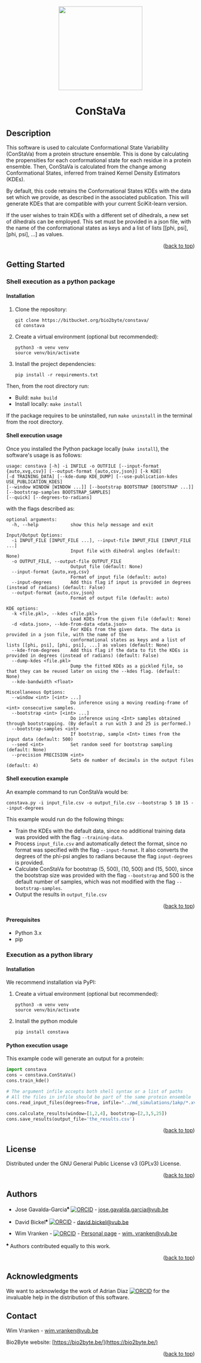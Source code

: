 <a id="readme-top"></a>

<!-- PROJECT LOGO -->
<br /> 
<div align="center">
  <a href="bio2byte.be/b2btools" target="_blank" ref="noreferrer noopener">
  <img src="https://pbs.twimg.com/profile_images/1247824923546079232/B9b_Yg7n_400x400.jpg" width="224px"/>
   </a>


# ConStaVa
</div>

## Description
This software is used to calculate Conformational State Variability (ConStaVa) from a protein structure ensemble.
This is done by calculating the propensities for each conformational state for each residue in a protein ensemble. 
Then, ConStaVa is calculated from the change among Conformational States, inferred from trained Kernel Density 
Estimators (KDEs).

By default, this code retrains the Conformational States KDEs with the data set which we
provide, as described in the associated publication. This will generate KDEs that are compatible with your current
SciKit-learn version.

If the user wishes to train KDEs with a different set of dihedrals, a new set of dihedrals can be employed.
 This set must be provided in a json file, with the name of the conformational states as keys and a list of lists [[phi, psi], [phi, psi], ...] as values.

<p align="right">(<a href="#readme-top">back to top</a>)</p>

## Getting Started

### Shell execution as a python package
#### Installation

1. Clone the repository:
   ```
   git clone https://bitbucket.org/bio2byte/constava/
   cd constava
   ```

2. Create a virtual environment (optional but recommended):
   ```
   python3 -m venv venv
   source venv/bin/activate
   ```

3. Install the project dependencies:
   ```
   pip install -r requirements.txt
   ```

Then, from the root directory run:

- Build: `make build`
- Install locally: `make install`

If the package requires to be uninstalled, run `make uninstall` in the terminal from the root directory. 

#### Shell execution usage

Once you installed the Python package locally (`make install`), the software's usage is as follows:

```
usage: constava [-h] -i INFILE -o OUTFILE [--input-format {auto,xvg,csv}] [--output-format {auto,csv,json}] [-k KDE] 
[-d TRAINING_DATA] [--kde-dump KDE_DUMP] [--use-publication-kdes USE_PUBLICATION_KDES]
[--window WINDOW [WINDOW ...]] [--bootstrap BOOTSTRAP [BOOTSTRAP ...]] [--bootstrap-samples BOOTSTRAP_SAMPLES] 
[--quick] [--degrees-to-radians]
```

with the flags described as: 

```shell
optional arguments:
  -h, --help            show this help message and exit

Input/Output Options:
  -i INPUT_FILE [INPUT_FILE ...], --input-file INPUT_FILE [INPUT_FILE ...]
                        Input file with dihedral angles (default: None)
  -o OUTPUT_FILE, --output-file OUTPUT_FILE
                        Output file (default: None)
  --input-format {auto,xvg,csv}
                        Format of input file (default: auto)
  --input-degrees       Add this flag if input is provided in degrees (instead of radians) (default: False)
  --output-format {auto,csv,json}
                        Format of output file (default: auto)

KDE options:
  -k <file.pkl>, --kdes <file.pkl>
                        Load KDEs from the given file (default: None)
  -d <data.json>, --kde-from-data <data.json>
                        For KDEs from the given data. The data is provided in a json file, with the name of the 
                        conformational states as keys and a list of lists [[phi, psi], [phi, psi], ...] as values (default: None)
  --kde-from-degrees    Add this flag if the data to fit the KDEs is provided in degrees (instead of radians) (default: False)
  --dump-kdes <file.pkl>
                        Dump the fitted KDEs as a pickled file, so that they can be reused later on using the --kdes flag. (default: None)
  --kde-bandwidth <float>

Miscellaneous Options:
  --window <int> [<int> ...]
                        Do inference using a moving reading-frame of <int> consecutive samples.
  --bootstrap <int> [<int> ...]
                        Do inference using <Int> samples obtained through bootstrapping. (By default a run with 3 and 25 is performed.)
  --bootstrap-samples <int>
                        If bootstrap, sample <Int> times from the input data (default: 500)
  --seed <int>          Set random seed for bootstrap sampling (default: None)
  --precision PRECISION <int> 
                        Sets de number of decimals in the output files (default: 4)
```

#### Shell execution example
An example command to run ConStaVa would be: 

```shell
constava.py -i input_file.csv -o output_file.csv --bootstrap 5 10 15 --input-degrees
```

This example would run do the following things:
- Train the KDEs with the default data, since no additional training data was provided with the flag ```--training-data```. 
- Process ```input_file.csv``` and automatically detect the format, since no format was specified with the flag 
  ```--input-format```. It also converts the degrees of the phi-psi angles to radians because the flag 
  ```input-degrees``` is provided.
- Calculate ConStaVa for bootstrap (5, 500), (10, 500) and (15, 500), since the bootstrap size was provided with the 
  flag ```--bootstrap``` and 500 is the default number of samples, which was not modified with the flag 
  ```--bootstrap-samples```.
- Output the results in ```output_file.csv```

<p align="right">(<a href="#readme-top">back to top</a>)</p>

[//]: # ()
[//]: # (**To add more modules:**)

[//]: # (Feel free to add new directories and add the command line inside `setup.py` as it was made for the template example.)

#### Prerequisites
- Python 3.x
- pip


### Execution as a python library
#### Installation
We recommend installation via PyPI:

1. Create a virtual environment (optional but recommended):
   ```
   python3 -m venv venv
   source venv/bin/activate
   ```

2. Install the python module
    ```
   pip install constava
   ```
   
#### Python execution usage

This example code will generate an output for a protein:

```python
import constava
cons = constava.ConStaVa()
cons.train_kde()

# The argument infile accepts both shell syntax or a list of paths
# All the files in infile should be part of the same protein ensemble
cons.read_input_files(degrees=True, infile="../md_simulations/1akp/*.xvg")

cons.calculate_results(window=[1,2,4], bootstrap=[2,3,5,25])
cons.save_results(output_file='the_results.csv')
```

<p align="right">(<a href="#readme-top">back to top</a>)</p>

<!-- LICENSE -->
## License

Distributed under the GNU General Public License v3 (GPLv3) License.

<p align="right">(<a href="#readme-top">back to top</a>)</p>

<!-- AUTHORS -->
## Authors

- Jose Gavalda-Garcia<sup>&spades;</sup> 
[![ORCID](https://orcid.org/sites/default/files/images/orcid_16x16.png)](https://orcid.org/0000-0001-6431-3442) - 
[jose.gavalda.garcia@vub.be](mailto:jose.gavalda.garcia@vub.be)

- David Bickel<sup>&spades;</sup> 
[![ORCID](https://orcid.org/sites/default/files/images/orcid_16x16.png)](https://orcid.org/0000-0003-0332-8338) - 
[david.bickel@vub.be](mailto:david.bickel@vub.be)

- Wim Vranken - 
[![ORCID](https://orcid.org/sites/default/files/images/orcid_16x16.png)](https://orcid.org/0000-0001-7470-4324) - 
[Personal page](https://researchportal.vub.be/en/persons/wim-vranken) - 
[wim.
  vranken@vub.be](mailto:wim.vranken@vub.be)

<sup>&spades;</sup> Authors contributed equally to this work.

<p align="right">(<a href="#readme-top">back to top</a>)</p>


<!-- ACKNOWLEDGMENTS -->
## Acknowledgments

We want to acknowledge the work of Adrian Diaz [![ORCID](https://orcid.org/sites/default/files/images/orcid_16x16.png)](https://orcid.org/0000-0003-0165-1318) for the invaluable help in the distribution of this software. 

<!-- CONTACT -->
## Contact

Wim Vranken - [wim.vranken@vub.be](mailto:wim.vranken@vub.be)

Bio2Byte website: [https://bio2byte.be/](https://bio2byte.be/)

<p align="right">(<a href="#readme-top">back to top</a>)</p>

[//]: # ()
[//]: # ()
[//]: # (### Usage)

[//]: # ()
[//]: # (#### Build)

[//]: # (To build the project, run the following command:)

[//]: # ()
[//]: # (```)

[//]: # (make build)

[//]: # (```)

[//]: # ()
[//]: # (This command will create the source distribution and wheel distribution files using `python3 setup.py`.)

[//]: # ()
[//]: # (#### Install)

[//]: # (To install the project, use the following command:)

[//]: # ()
[//]: # (```)

[//]: # (make install)

[//]: # (```)

[//]: # ()
[//]: # (This command will install the latest version of the project from the `dist` directory using `pip`.)

[//]: # ()
[//]: # (#### Uninstall)

[//]: # (To uninstall the project, execute the following command:)

[//]: # ()
[//]: # (```)

[//]: # (make uninstall)

[//]: # (```)

[//]: # ()
[//]: # (This command will uninstall the project package using `pip`.)

[//]: # ()
[//]: # (#### Publish)

[//]: # (To publish the project to a package repository, run the following command:)

[//]: # ()
[//]: # (```)

[//]: # (make publish)

[//]: # (```)

[//]: # ()
[//]: # (This command will upload the distribution files to the package repository using `twine`.)

[//]: # ()
[//]: # (#### Clean)

[//]: # (To clean the project by removing the build artifacts, use the following command:)

[//]: # ()
[//]: # (```)

[//]: # (make clean)

[//]: # (```)

[//]: # ()
[//]: # (This command will remove the `dist`, `build`, and `constava.egg-info` directories.)

[//]: # ()
[//]: # (## Contributing)

[//]: # ()
[//]: # (If you would like to contribute to this project, please follow these guidelines:)

[//]: # (- Fork the repository)

[//]: # (- Create a new branch)

[//]: # (- Make your changes)

[//]: # (- Open a pull request)

[//]: # (## License)

[//]: # (Include information about the license used for the project.)

[//]: # ()
[//]: # (## Acknowledgments)

[//]: # (Mention any acknowledgments or references used in the project.)

[//]: # ()
[//]: # (## Contact)

[//]: # (Provide your contact information if users have questions or want to reach out for support.)
